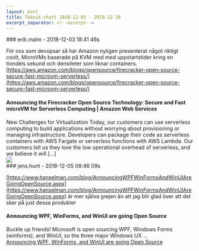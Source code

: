```yaml
---
layout: post
title: Teknik-chatt 2018-12-03 - 2018-12-10
excerpt_separator: <!--excerpt-->
---
```

<section class="message" markdown="1">
### erik.malm - 2018-12-03 18:41 46s

För oss som devopsar så har Amazon nyligen presenterat något riktigt coolt, MicroVMs baserade på KVM med med uppstartstider kring en tiondels sekund och densiteter som liknar containers.
[https://aws.amazon.com/blogs/opensource/firecracker-open-source-secure-fast-microvm-serverless/](https://aws.amazon.com/blogs/opensource/firecracker-open-source-secure-fast-microvm-serverless/)

<div class="attachment"><h4>Announcing the Firecracker Open Source Technology: Secure and Fast microVM for Serverless Computing | Amazon Web Services</h4><div class="text">New Challenges for Virtualization Today, our customers can use serverless computing to build applications without worrying about provisioning or managing infrastructure. Developers can package their code as serverless containers with AWS Fargate or serverless functions with AWS Lambda. Our customers tell us they love the low operational overhead of serverless, and we believe it will […]</div>
<a href="https://aws.amazon.com/blogs/opensource/firecracker-open-source-secure-fast-microvm-serverless/"><img src="https://d2908q01vomqb2.cloudfront.net/ca3512f4dfa95a03169c5a670a4c91a19b3077b4/2018/11/24/Firecracker-logo-1260x314.png" fallback="Announcing the Firecracker Open Source Technology: Secure and Fast microVM for Serverless Computing | Amazon Web Services"/></a></div>
    
</section>
<section class="message" markdown="1">
### jens.hunt - 2018-12-05 08:46 09s

[https://www.hanselman.com/blog/AnnouncingWPFWinFormsAndWinUIAreGoingOpenSource.aspx](https://www.hanselman.com/blog/AnnouncingWPFWinFormsAndWinUIAreGoingOpenSource.aspx) är mer själva grejen än att jag blir glad över att det sker på just dessa produkter

<div class="attachment"><h4>Announcing WPF, WinForms, and WinUI are going Open Source</h4><div class="text">Buckle up friends! Microsoft is open sourcing WPF, Windows Forms (winforms), and WinUI, so the three major Windows UX ...</div>
<a href="https://www.hanselman.com/blog/AnnouncingWPFWinFormsAndWinUIAreGoingOpenSource.aspx">Announcing WPF, WinForms, and WinUI are going Open Source</a></div>
    

<!--excerpt-->
</section>